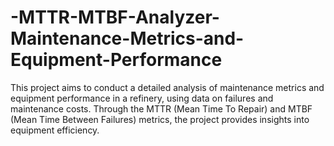 # -MTTR-MTBF-Analyzer-Maintenance-Metrics-and-Equipment-Performance
This project aims to conduct a detailed analysis of maintenance metrics and equipment performance in a refinery, using data on failures and maintenance costs. Through the MTTR (Mean Time To Repair) and MTBF (Mean Time Between Failures) metrics, the project provides insights into equipment efficiency.
